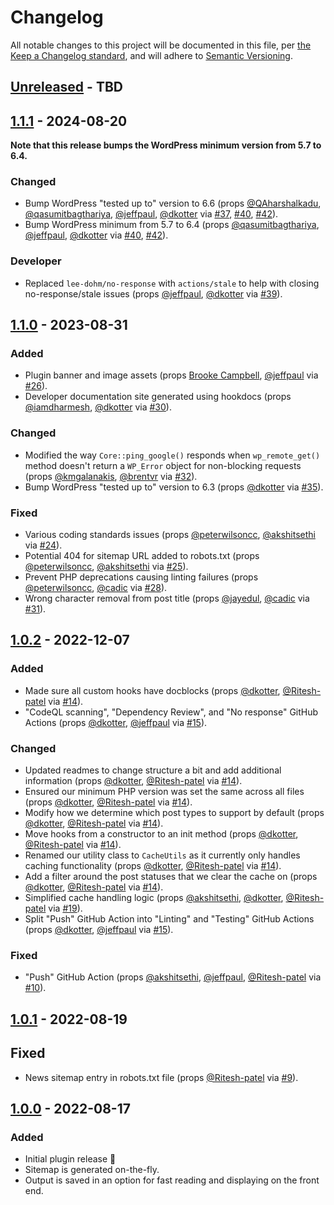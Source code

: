 # Changelog

All notable changes to this project will be documented in this file, per [the Keep a Changelog standard](http://keepachangelog.com/), and will adhere to [Semantic Versioning](http://semver.org/).

## [Unreleased] - TBD

## [1.1.1] - 2024-08-20
**Note that this release bumps the WordPress minimum version from 5.7 to 6.4.**

### Changed
- Bump WordPress "tested up to" version to 6.6 (props [@QAharshalkadu](https://github.com/QAharshalkadu), [@qasumitbagthariya](https://github.com/qasumitbagthariya), [@jeffpaul](https://github.com/jeffpaul), [@dkotter](https://github.com/dkotter) via [#37](https://github.com/10up/simple-google-news-sitemap/pull/37), [#40](https://github.com/10up/simple-google-news-sitemap/pull/40), [#42](https://github.com/10up/simple-google-news-sitemap/pull/42)).
- Bump WordPress minimum from 5.7 to 6.4 (props [@qasumitbagthariya](https://github.com/qasumitbagthariya), [@jeffpaul](https://github.com/jeffpaul), [@dkotter](https://github.com/dkotter) via [#40](https://github.com/10up/simple-google-news-sitemap/pull/40), [#42](https://github.com/10up/simple-google-news-sitemap/pull/42)).

### Developer
- Replaced `lee-dohm/no-response` with `actions/stale` to help with closing no-response/stale issues (props [@jeffpaul](https://github.com/jeffpaul), [@dkotter](https://github.com/dkotter) via [#39](https://github.com/10up/simple-google-news-sitemap/pull/39)).

## [1.1.0] - 2023-08-31
### Added
- Plugin banner and image assets (props [Brooke Campbell](https://www.linkedin.com/in/brookecampbelldesign/), [@jeffpaul](https://github.com/jeffpaul) via [#26](https://github.com/10up/simple-google-news-sitemap/pull/26)).
- Developer documentation site generated using hookdocs (props [@iamdharmesh](https://github.com/iamdharmesh), [@dkotter](https://github.com/dkotter) via [#30](https://github.com/10up/simple-google-news-sitemap/pull/30)).

### Changed
- Modified the way `Core::ping_google()` responds when `wp_remote_get()` method doesn't return a `WP_Error` object for non-blocking requests (props [@kmgalanakis](https://github.com/kmgalanakis), [@brentvr](https://github.com/brentvr) via [#32](https://github.com/10up/simple-google-news-sitemap/pull/32)).
- Bump WordPress "tested up to" version to 6.3 (props [@dkotter](https://github.com/dkotter) via [#35](https://github.com/10up/simple-google-news-sitemap/pull/35)).

### Fixed
- Various coding standards issues (props [@peterwilsoncc](https://github.com/peterwilsoncc), [@akshitsethi](https://github.com/akshitsethi) via [#24](https://github.com/10up/simple-google-news-sitemap/pull/24)).
- Potential 404 for sitemap URL added to robots.txt (props [@peterwilsoncc](https://github.com/peterwilsoncc), [@akshitsethi](https://github.com/akshitsethi) via [#25](https://github.com/10up/simple-google-news-sitemap/pull/25)).
- Prevent PHP deprecations causing linting failures (props [@peterwilsoncc](https://github.com/peterwilsoncc), [@cadic](https://github.com/cadic) via [#28](https://github.com/10up/simple-google-news-sitemap/pull/28)).
- Wrong character removal from post title (props [@jayedul](https://github.com/jayedul), [@cadic](https://github.com/cadic) via [#31](https://github.com/10up/simple-google-news-sitemap/pull/31)).

## [1.0.2] - 2022-12-07
### Added
- Made sure all custom hooks have docblocks (props [@dkotter](https://github.com/dkotter), [@Ritesh-patel](https://github.com/Ritesh-patel) via [#14](https://github.com/10up/simple-google-news-sitemap/pull/14)).
- "CodeQL scanning", "Dependency Review", and "No response" GitHub Actions (props [@dkotter](https://github.com/dkotter), [@jeffpaul](https://github.com/jeffpaul) via [#15](https://github.com/10up/simple-google-news-sitemap/pull/15)).

### Changed
- Updated readmes to change structure a bit and add additional information (props [@dkotter](https://github.com/dkotter), [@Ritesh-patel](https://github.com/Ritesh-patel) via [#14](https://github.com/10up/simple-google-news-sitemap/pull/14)).
- Ensured our minimum PHP version was set the same across all files (props [@dkotter](https://github.com/dkotter), [@Ritesh-patel](https://github.com/Ritesh-patel) via [#14](https://github.com/10up/simple-google-news-sitemap/pull/14)).
- Modify how we determine which post types to support by default (props [@dkotter](https://github.com/dkotter), [@Ritesh-patel](https://github.com/Ritesh-patel) via [#14](https://github.com/10up/simple-google-news-sitemap/pull/14)).
- Move hooks from a constructor to an init method (props [@dkotter](https://github.com/dkotter), [@Ritesh-patel](https://github.com/Ritesh-patel) via [#14](https://github.com/10up/simple-google-news-sitemap/pull/14)).
- Renamed our utility class to `CacheUtils` as it currently only handles caching functionality (props [@dkotter](https://github.com/dkotter), [@Ritesh-patel](https://github.com/Ritesh-patel) via [#14](https://github.com/10up/simple-google-news-sitemap/pull/14)).
- Add a filter around the post statuses that we clear the cache on (props [@dkotter](https://github.com/dkotter), [@Ritesh-patel](https://github.com/Ritesh-patel) via [#14](https://github.com/10up/simple-google-news-sitemap/pull/14)).
- Simplified cache handling logic (props [@akshitsethi](https://github.com/akshitsethi), [@dkotter](https://github.com/dkotter), [@Ritesh-patel](https://github.com/Ritesh-patel) via [#19](https://github.com/10up/simple-google-news-sitemap/pull/19)).
- Split "Push" GitHub Action into "Linting" and "Testing" GitHub Actions (props [@dkotter](https://github.com/dkotter), [@jeffpaul](https://github.com/jeffpaul) via [#15](https://github.com/10up/simple-google-news-sitemap/pull/15)).

### Fixed
- "Push" GitHub Action (props [@akshitsethi](https://github.com/akshitsethi), [@jeffpaul](https://github.com/jeffpaul), [@Ritesh-patel](https://github.com/Ritesh-patel) via [#10](https://github.com/10up/simple-google-news-sitemap/pull/10)).

## [1.0.1] - 2022-08-19
## Fixed
- News sitemap entry in robots.txt file (props [@Ritesh-patel](https://github.com/Ritesh-patel) via [#9](https://github.com/10up/simple-google-news-sitemap/pull/9)).

## [1.0.0] - 2022-08-17
### Added
- Initial plugin release 🎉
- Sitemap is generated on-the-fly.
- Output is saved in an option for fast reading and displaying on the front end.

[Unreleased]: https://github.com/10up/simple-google-news-sitemap/compare/trunk...develop
[1.1.1]: https://github.com/10up/simple-google-news-sitemap/compare/1.1.0..1.1.1
[1.1.0]: https://github.com/10up/simple-google-news-sitemap/compare/1.0.2..1.1.0
[1.0.2]: https://github.com/10up/simple-google-news-sitemap/compare/1.0.1..1.0.2
[1.0.1]: https://github.com/10up/simple-google-news-sitemap/compare/1.0.0..1.0.1
[1.0.0]: https://github.com/10up/simple-google-news-sitemap/releases/tag/1.0.0
